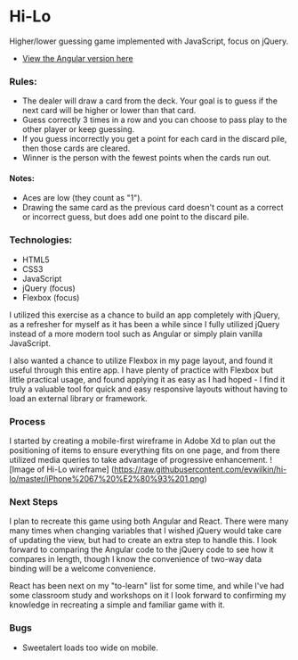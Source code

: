 # Hi-Lo
Higher/lower guessing game implemented with JavaScript, focus on jQuery. 
* [View the Angular version here](https://github.com/evwilkin/hi-lo-angular "Hi-Lo Game w/Angular") 
### Rules:
 - The dealer will draw a card from the deck. Your goal is to guess if the next card will be higher or lower than that card.
 - Guess correctly 3 times in a row and you can choose to pass play to the other player or keep guessing.
 - If you guess incorrectly you get a point for each card in the discard pile, then those cards are cleared.
 - Winner is the person with the fewest points when the cards run out.
#### Notes:
 - Aces are low (they count as "1").
 - Drawing the same card as the previous card doesn't count as a correct or incorrect guess, but does add one point to the discard pile.

### Technologies:
 - HTML5
 - CSS3
 - JavaScript
 - jQuery (focus)
 - Flexbox (focus)

I utilized this exercise as a chance to build an app completely with jQuery, as a refresher for myself as it has been a while since I fully utilized jQuery instead of a more modern tool such as Angular or simply plain vanilla JavaScript.

I also wanted a chance to utilize Flexbox in my page layout, and found it useful through this entire app.  I have plenty of practice with Flexbox but little practical usage, and found applying it as easy as I had hoped - I find it truly a valuable tool for quick and easy responsive layouts without having to load an external library or framework.

### Process
I started by creating a mobile-first wireframe in Adobe Xd to plan out the positioning of items to ensure everything fits on one page, and from there utilized media queries to take advantage of progressive enhancement.
![Image of Hi-Lo wireframe]
(https://raw.githubusercontent.com/evwilkin/hi-lo/master/iPhone%2067%20%E2%80%93%201.png)

### Next Steps
 I plan to recreate this game using both Angular and React.  There were many many times when changing variables that I wished jQuery would take care of updating the view, but had to create an extra step to handle this.  I look forward to comparing the Angular code to the jQuery code to see how it compares in length, though I know the convenience of two-way data binding will be a welcome convenience.

React has been next on my "to-learn" list for some time, and while I've had some classroom study and workshops on it I look forward to confirming my knowledge in recreating a simple and familiar game with it.

### Bugs
 - Sweetalert loads too wide on mobile.